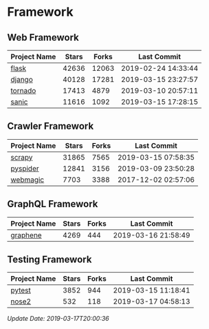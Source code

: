 # Framework

## Web Framework

| Project Name | Stars | Forks | Last Commit |
| ------------ | ----- | ----- | ----------- |
| [flask](https://github.com/pallets/flask) | 42636 | 12063 | 2019-02-24 14:33:44 |
| [django](https://github.com/django/django) | 40128 | 17281 | 2019-03-15 23:27:57 |
| [tornado](https://github.com/tornadoweb/tornado) | 17413 | 4879 | 2019-03-10 20:57:11 |
| [sanic](https://github.com/huge-success/sanic) | 11616 | 1092 | 2019-03-15 17:28:15 |

## Crawler Framework

| Project Name | Stars | Forks | Last Commit |
| ------------ | ----- | ----- | ----------- |
| [scrapy](https://github.com/scrapy/scrapy) | 31865 | 7565 | 2019-03-15 07:58:35 |
| [pyspider](https://github.com/binux/pyspider) | 12841 | 3156 | 2019-03-09 23:50:28 |
| [webmagic](https://github.com/code4craft/webmagic) | 7703 | 3388 | 2017-12-02 02:57:06 |

## GraphQL Framework

| Project Name | Stars | Forks | Last Commit |
| ------------ | ----- | ----- | ----------- |
| [graphene](https://github.com/graphql-python/graphene) | 4269 | 444 | 2019-03-16 21:58:49 |

## Testing Framework

| Project Name | Stars | Forks | Last Commit |
| ------------ | ----- | ----- | ----------- |
| [pytest](https://github.com/pytest-dev/pytest) | 3852 | 944 | 2019-03-15 11:18:41 |
| [nose2](https://github.com/nose-devs/nose2) | 532 | 118 | 2019-03-17 04:58:13 |

*Update Date: 2019-03-17T20:00:36*